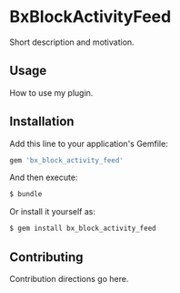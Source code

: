 # BxBlockActivityFeed
Short description and motivation.

## Usage
How to use my plugin.

## Installation
Add this line to your application's Gemfile:

```ruby
gem 'bx_block_activity_feed'
```

And then execute:
```bash
$ bundle
```

Or install it yourself as:
```bash
$ gem install bx_block_activity_feed
```

## Contributing
Contribution directions go here.
